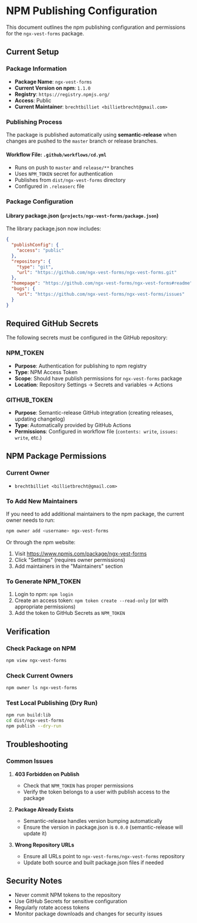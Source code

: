 # NPM Publishing Configuration

This document outlines the npm publishing configuration and permissions for the `ngx-vest-forms` package.

## Current Setup

### Package Information
- **Package Name**: `ngx-vest-forms`
- **Current Version on npm**: `1.1.0`
- **Registry**: `https://registry.npmjs.org/`
- **Access**: Public
- **Current Maintainer**: `brechtbilliet <billietbrecht@gmail.com>`

### Publishing Process
The package is published automatically using **semantic-release** when changes are pushed to the `master` branch or release branches.

#### Workflow File: `.github/workflows/cd.yml`
- Runs on push to `master` and `release/**` branches
- Uses `NPM_TOKEN` secret for authentication
- Publishes from `dist/ngx-vest-forms` directory
- Configured in `.releaserc` file

### Package Configuration

#### Library package.json (`projects/ngx-vest-forms/package.json`)
The library package.json now includes:
```json
{
  "publishConfig": {
    "access": "public"
  },
  "repository": {
    "type": "git",
    "url": "https://github.com/ngx-vest-forms/ngx-vest-forms.git"
  },
  "homepage": "https://github.com/ngx-vest-forms/ngx-vest-forms#readme",
  "bugs": {
    "url": "https://github.com/ngx-vest-forms/ngx-vest-forms/issues"
  }
}
```

## Required GitHub Secrets

The following secrets must be configured in the GitHub repository:

### NPM_TOKEN
- **Purpose**: Authentication for publishing to npm registry
- **Type**: NPM Access Token
- **Scope**: Should have publish permissions for `ngx-vest-forms` package
- **Location**: Repository Settings → Secrets and variables → Actions

### GITHUB_TOKEN
- **Purpose**: Semantic-release GitHub integration (creating releases, updating changelog)
- **Type**: Automatically provided by GitHub Actions
- **Permissions**: Configured in workflow file (`contents: write`, `issues: write`, etc.)

## NPM Package Permissions

### Current Owner
- `brechtbilliet <billietbrecht@gmail.com>`

### To Add New Maintainers
If you need to add additional maintainers to the npm package, the current owner needs to run:

```bash
npm owner add <username> ngx-vest-forms
```

Or through the npm website:
1. Visit https://www.npmjs.com/package/ngx-vest-forms
2. Click "Settings" (requires owner permissions)
3. Add maintainers in the "Maintainers" section

### To Generate NPM_TOKEN
1. Login to npm: `npm login`
2. Create an access token: `npm token create --read-only` (or with appropriate permissions)
3. Add the token to GitHub Secrets as `NPM_TOKEN`

## Verification

### Check Package on NPM
```bash
npm view ngx-vest-forms
```

### Check Current Owners
```bash
npm owner ls ngx-vest-forms
```

### Test Local Publishing (Dry Run)
```bash
npm run build:lib
cd dist/ngx-vest-forms
npm publish --dry-run
```

## Troubleshooting

### Common Issues

1. **403 Forbidden on Publish**
   - Check that `NPM_TOKEN` has proper permissions
   - Verify the token belongs to a user with publish access to the package

2. **Package Already Exists**
   - Semantic-release handles version bumping automatically
   - Ensure the version in package.json is `0.0.0` (semantic-release will update it)

3. **Wrong Repository URLs**
   - Ensure all URLs point to `ngx-vest-forms/ngx-vest-forms` repository
   - Update both source and built package.json files if needed

## Security Notes

- Never commit NPM tokens to the repository
- Use GitHub Secrets for sensitive configuration
- Regularly rotate access tokens
- Monitor package downloads and changes for security issues